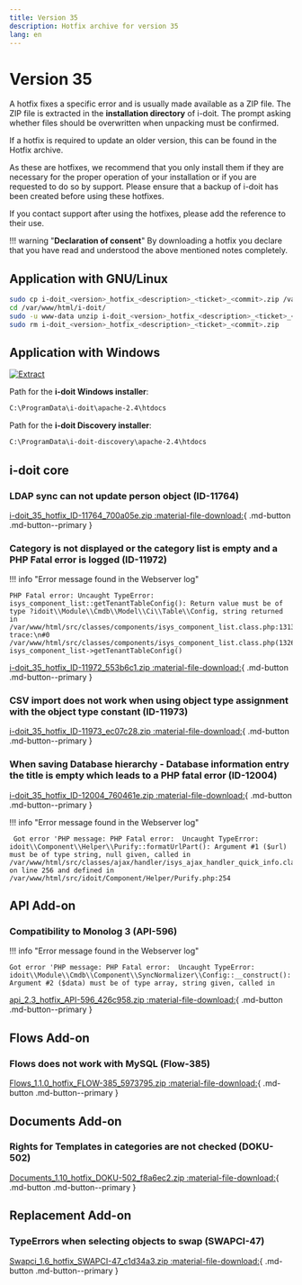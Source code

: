 ```yaml
---
title: Version 35
description: Hotfix archive for version 35
lang: en
---
```


# Version 35

A hotfix fixes a specific error and is usually made available as a ZIP file. The ZIP file is extracted in the **installation directory** of i-doit. The prompt asking whether files should be overwritten when unpacking must be confirmed.

If a hotfix is required to update an older version, this can be found in the Hotfix archive.

As these are hotfixes, we recommend that you only install them if they are necessary for the proper operation of your installation or if you are requested to do so by support. Please ensure that a backup of i-doit has been created before using these hotfixes.

If you contact support after using the hotfixes, please add the reference to their use.

!!! warning "**Declaration of consent**"
    By downloading a hotfix you declare that you have read and understood the above mentioned notes completely.

## Application with GNU/Linux

```sh
sudo cp i-doit_<version>_hotfix_<description>_<ticket>_<commit>.zip /var/www/html/i-doit/
cd /var/www/html/i-doit/
sudo -u www-data unzip i-doit_<version>_hotfix_<description>_<ticket>_<commit>.zip
sudo rm i-doit_<version>_hotfix_<description>_<ticket>_<commit>.zip
```

## Application with Windows

[![Extract](../../../assets/images/en/system-administration/hotfixes/example-windows-zip.png)](../../../assets/images/en/system-administration/hotfixes/example-windows-zip.png)

Path for the **i-doit Windows installer**:

```txt
C:\ProgramData\i-doit\apache-2.4\htdocs
```

Path for the **i-doit Discovery installer**:

```txt
C:\ProgramData\i-doit-discovery\apache-2.4\htdocs
```

## i-doit core

### LDAP sync can not update person object (ID-11764)

[i-doit_35_hotfix_ID-11764_700a05e.zip :material-file-download:](../../../assets/downloads/hotfixes/35/i-doit_35_hotfix_ID-11764_700a05e.zip){ .md-button .md-button--primary }

### Category is not displayed or the category list is empty and a PHP Fatal error is logged (ID-11972)

!!! info "Error message found in the Webserver log"

    PHP Fatal error: Uncaught TypeError: isys_component_list::getTenantTableConfig(): Return value must be of type ?idoit\\Module\\Cmdb\\Model\\Ci\\Table\\Config, string returned in /var/www/html/src/classes/components/isys_component_list.class.php:1313\nStack trace:\n#0 /var/www/html/src/classes/components/isys_component_list.class.php(1326): isys_component_list->getTenantTableConfig()

[i-doit_35_hotfix_ID-11972_553b6c1.zip :material-file-download:](../../../assets/downloads/hotfixes/35/i-doit_35_hotfix_ID-11972_553b6c1.zip){ .md-button .md-button--primary }

### CSV import does not work when using object type assignment with the object type constant (ID-11973)

[i-doit_35_hotfix_ID-11973_ec07c28.zip :material-file-download:](../../../assets/downloads/hotfixes/35/i-doit_35_hotfix_ID-11973_ec07c28.zip){ .md-button .md-button--primary }

### When saving Database hierarchy - Database information entry the title is empty which leads to a PHP fatal error (ID-12004)

[i-doit_35_hotfix_ID-12004_760461e.zip :material-file-download:](../../../assets/downloads/hotfixes/35/i-doit_35_hotfix_ID-12004_760461e.zip){ .md-button .md-button--primary }

!!! info "Error message found in the Webserver log"

     Got error 'PHP message: PHP Fatal error:  Uncaught TypeError: idoit\\Component\\Helper\\Purify::formatUrlPart(): Argument #1 ($url) must be of type string, null given, called in /var/www/html/src/classes/ajax/handler/isys_ajax_handler_quick_info.class.php on line 256 and defined in /var/www/html/src/idoit/Component/Helper/Purify.php:254

## API Add-on

### Compatibility to Monolog 3 (API-596)

!!! info "Error message found in the Webserver log"

    Got error 'PHP message: PHP Fatal error:  Uncaught TypeError: idoit\\Module\\Cmdb\\Component\\SyncNormalizer\\Config::__construct(): Argument #2 ($data) must be of type array, string given, called in

[api_2.3_hotfix_API-596_426c958.zip :material-file-download:](../../../assets/downloads/hotfixes/api/api_2.3_hotfix_API-596_426c958.zip){ .md-button .md-button--primary }

## Flows Add-on

### Flows does not work with MySQL (Flow-385)

[Flows_1.1.0_hotfix_FLOW-385_5973795.zip :material-file-download:](../../../assets/downloads/hotfixes/flows/Flows_1.1.0_hotfix_FLOW-385_5973795.zip){ .md-button .md-button--primary }

## Documents Add-on

### Rights for Templates in categories are not checked (DOKU-502)

[Documents_1.10_hotfix_DOKU-502_f8a6ec2.zip :material-file-download:](../../../assets/downloads/hotfixes/documents/Documents_1.10_hotfix_DOKU-502_f8a6ec2.zip){ .md-button .md-button--primary }

## Replacement Add-on

### TypeErrors when selecting objects to swap (SWAPCI-47)

[Swapci_1.6_hotfix_SWAPCI-47_c1d34a3.zip :material-file-download:](../../../assets/downloads/hotfixes/swap-ci/Swapci_1.6_hotfix_SWAPCI-47_c1d34a3.zip){ .md-button .md-button--primary }
